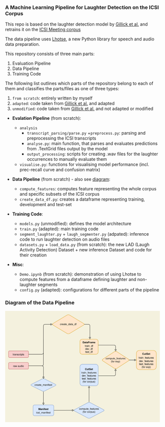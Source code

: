 ### A Machine Learning Pipeline for Laughter Detection on the ICSI Corpus

This repo is based on the laughter detection model by [Gillick et al.](https://github.com/jrgillick/laughter-detection) and retrains it on the
[ICSI Meeting corpus](https://ieeexplore.ieee.org/abstract/document/1198793)

The data pipeline uses [Lhotse](https://github.com/lhotse-speech/lhotse), a new Python library for speech and audio data preparation.

This repository consists of three main parts:
1. Evaluation Pipeline
2. Data Pipeline
3. Training Code

The following list outlines which parts of the repository belong to each of them and classifies the parts/files as one of three types:
1. `from scratch`: entirely written by myself
2. `adapted`: code taken from [Gillick et al.](https://github.com/jrgillick/laughter-detection) and adapted
3. `unmodified`: code taken from [Gillick et al.](https://github.com/jrgillick/laughter-detection) and not adapted or modified

- **Evalation Pipeline** (from scratch): 
    - `analysis`
        - `transcript_parsing/parse.py` +`preprocess.py`: parsing and preprocessing the ICSI transcripts
        - `analyse.py`: main function, that parses and evaluates predictions from .TextGrid files output by the model
        - `output_processing`: scripts for creating .wav files for the laughter occurrences to manually evaluate them
    - `visualise.py`: functions for visualising model performance (incl. prec-recall curve and confusion matrix)

- **Data Pipeline** (from scratch) - also see [diagram](#diagram-of-the-data-pipeline):
    - `compute_features`:  computes feature representing the whole corpus and specific subsets of the ICSI corpus
    - `create_data_df.py`: creates a dataframe representing training, development and test-set 

- **Training Code**:
    - `models.py` (unmodified): defines the model architecture
    - `train.py` (adapted): main training code
    - `segment_laughter.py` + `laugh_segmenter.py` (adpated): inference code to run laughter detection on audio files
    - `datasets.py` + `load_data.py` (from scratch): the new LAD (Laugh Activity Detection) Dataset + new inference Dataset and code for their creation

- **Misc**:
    - `Demo.ipynb` (from scratch): demonstration of using Lhotse to compute features from a dataframe defining laughter and non-laughter segments 
    - `config.py` (adapted): configurations for different parts of the pipeline
### Diagram of the Data Pipeline
![Data Pipeline](./docs/data-pipeline.png)
